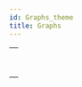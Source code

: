 ```yaml
---
id: Graphs_theme
title: Graphs
---
```



||
|---|
|[<!-- INCLUDE #_command_.GRAPH.Syntax -->](../../commands-legacy/graph.md)<br/>|
|[<!-- INCLUDE #_command_.GRAPH SETTINGS.Syntax -->](../../commands-legacy/graph-settings.md)<br/>|
